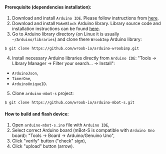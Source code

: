 #### Prerequisite (dependencies installation):

1. Download and install `Arduino IDE`. Please follow instructions from [here](https://www.arduino.cc/en/guide/linux).
2. Download and install `MakeBlock` Arduino library. Library source code and installation instructions can be found [here](https://github.com/Makeblock-official/Makeblock-Libraries).
3. Go to Arduino library directory (on Linux it is usually `~/Arduino/libraries`) and clone there `WroobImp` Arduino library:
```sh
$ git clone https://github.com/wroob-io/arduino-wroobimp.git
```
4. Install necessary Arduino libraries directly from `Arduino IDE`: "Tools -> LIbrary Manager -> Filter your search... -> Install":
 * `ArduinoJson`,
 * `TimerOne`,
 * `ArduinoUniqueID`.
5. Clone `arduino-mbot-s` project:
```sh
$ git clone https://github.com/wroob-io/arduino-mbot-s.git
```

#### How to build and flash device:

1. Open `arduino-mbot-s.ino` file with `Arduino IDE`,
2. Select correct Arduino board (mBot-S is compatible with `Arduino Uno` board): "Tools -> Board -> Arduino/Genuino Uno",
3. Click "verify" button ("check" sign),
4. Click "upload" button (arrow).
